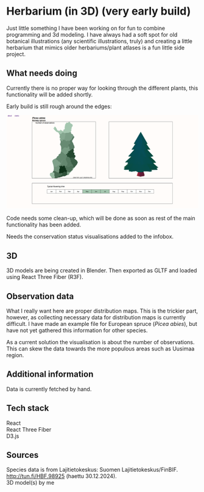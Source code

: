 # Herbarium (in 3D) (very early build)

Just little something I have been working on for fun to combine programming and 3d modeling. I have always had a soft spot for old botanical illustrations (any scientific illustrations, truly) and creating a little herbarium that mimics older herbariums/plant atlases is a fun little side project.

## What needs doing

Currently there is no proper way for looking through the different plants, this functionality will be added shortly.

Early build is still rough around the edges:

![alt text](earlybuild.png)


Code needs some clean-up, which will be done as soon as rest of the main functionality has been added.

Needs the conservation status visualisations added to the infobox.

## 3D

3D models are being created in Blender. Then exported as GLTF and loaded using React Three Fiber (R3F).

## Observation data

What I really want here are proper distribution maps. This is the trickier part, however, as collecting necessary data for distribution maps is currently difficult. I have made an example file for European spruce (*Picea abies*), but have not yet gathered this information for other species.

As a current solution the visualisation is about the number of observations. This can skew the data towards the more populous areas such as Uusimaa region.

## Additional information

Data is currently fetched by hand.

## Tech stack

React<br/>
React Three Fiber<br/>
D3.js<br/>

## Sources

Species data is from Lajitietokeskus: Suomen Lajitietokeskus/FinBIF. http://tun.fi/HBF.98925 (haettu 30.12.2024).<br/>
3D model(s) by me